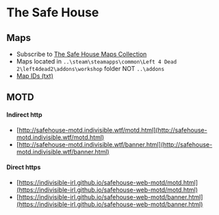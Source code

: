 # The Safe House


## Maps

* Subscribe to [The Safe House Maps Collection](https://steamcommunity.com/sharedfiles/filedetails/?id=1924119212)
* Maps located in `..\steam\steamapps\common\Left 4 Dead 2\left4dead2\addons\workshop` folder NOT `..\addons`
* [Map IDs (txt)](https://indivisible-irl.github.io/safehouse-web-motd/map-ids.txt) 


## MOTD

#### Indirect http

* [http://safehouse-motd.indivisible.wtf/motd.html](http://safehouse-motd.indivisible.wtf/motd.html)  
* [http://safehouse-motd.indivisible.wtf/banner.html](http://safehouse-motd.indivisible.wtf/banner.html)  


#### Direct https

* [https://indivisible-irl.github.io/safehouse-web-motd/motd.html](https://indivisible-irl.github.io/safehouse-web-motd/motd.html)
* [https://indivisible-irl.github.io/safehouse-web-motd/banner.html](https://indivisible-irl.github.io/safehouse-web-motd/banner.html)


